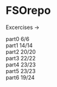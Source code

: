 # FSOrepo

Excercises ->

part0 6/6  
part1 14/14  
part2 20/20  
part3 22/22  
part4 23/23  
part5 23/23  
part6 19/24  
